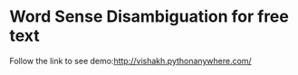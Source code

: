 # Word Sense Disambiguation for free text

Follow the link to see demo:http://vishakh.pythonanywhere.com/

